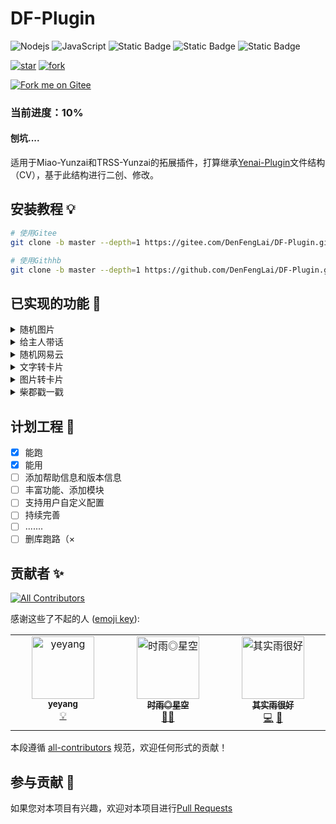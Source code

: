 # DF-Plugin
![Nodejs](https://img.shields.io/badge/-Node.js-3C873A?style=flat&logo=Node.js&logoColor=white)
![JavaScript](https://img.shields.io/badge/-JavaScript-eed718?style=flat&logo=javascript&logoColor=ffffff)
![Static Badge](https://img.shields.io/badge/Yunzai_Bot-V3.0-red)
![Static Badge](https://img.shields.io/badge/Miao_Yunzai-V3-yellow)
![Static Badge](https://img.shields.io/badge/TRSS_Yunzai-V3-blue)

[![star](https://gitee.com/DenFengLai/DF-Plugin/badge/star.svg?theme=dark)](https://gitee.com/DenFengLai/DF-Plugin/stargazers)
[![fork](https://gitee.com/DenFengLai/DF-Plugin/badge/fork.svg?theme=dark)](https://gitee.com/DenFengLai/DF-Plugin/members)

[![Fork me on Gitee](https://gitee.com/DenFengLai/DF-Plugin/widgets/widget_6.svg)](https://gitee.com/DenFengLai/DF-Plugin)

### 当前进度：10%

#### 刨坑....
适用于Miao-Yunzai和TRSS-Yunzai的拓展插件，打算继承[Yenai-Plugin](https://yenai.trss.me)文件结构（CV），基于此结构进行二创、修改。

## 安装教程 💡

```sh
# 使用Gitee
git clone -b master --depth=1 https://gitee.com/DenFengLai/DF-Plugin.git ./plugins/DF-Plugin

# 使用Githhb
git clone -b master --depth=1 https://github.com/DenFengLai/DF-Plugin.git ./plugins/DF-Plugin
```

## 已实现的功能 🤗

<details><summary>随机图片</summary>

- #来张JK / 黑丝 / cos / 腿子

- 从API获取一张图片
    
</details>

<details><summary>给主人带话</summary>
      
 - #联系主人 + `消息内容`  
      
- 年久失修，指不定报错

</details>

<details><summary>随机网易云</summary>
       
- #来首歌

- 从API获取一首网易云歌曲

</details>

<details><summary>文字转卡片</summary>
     
- #文转卡 + `内容:标题:外显`
  
- 注：内容参数必填，其他选填   
   
- 例：`#文转卡114:514:1919`

</details>
    
<details><summary>图片转卡片</summary>
    
- #图转卡/发大图 + `图片`
    
- 可选参数：`标题:子标题:外显`  
   
- 例：`#图转卡114:514:1919` ＋ `图片`

</details>

<details><summary>柴郡戳一戳</summary>
    
- 戳一戳返回柴郡猫表情包

- （默认开，暂时无法关）
  
</details>

## 计划工程 📄

- [x] 能跑
- [x] 能用
- [ ] 添加帮助信息和版本信息
- [ ] 丰富功能、添加模块
- [ ] 支持用户自定义配置
- [ ] 持续完善
- [ ] .......
- [ ] 删库跑路（×

## 贡献者 ✨
<!-- ALL-CONTRIBUTORS-BADGE:START - Do not remove or modify this section -->
[![All Contributors](https://img.shields.io/badge/all_contributors-3-orange.svg?style=flat-square)](#contributors-)
<!-- ALL-CONTRIBUTORS-BADGE:END -->

感谢这些了不起的人 ([emoji key](https://allcontributors.org/docs/en/emoji-key)):

<!-- ALL-CONTRIBUTORS-LIST:START - Do not remove or modify this section -->
<!-- prettier-ignore-start -->
<!-- markdownlint-disable -->
<table>
  <tbody>
    <tr>
      <td align="center" valign="top" width="14.28%"><a href="https://github.com/yeyang52"><img src="https://avatars.githubusercontent.com/u/107110851?v=4?s=100" width="100px;" alt="yeyang"/><br /><sub><b>yeyang</b></sub></a><br /><a href="#example-yeyang52" title="Examples">💡</a></td>
      <td align="center" valign="top" width="14.28%"><a href="https://github.com/TimeRainStarSky"><img src="https://avatars.githubusercontent.com/u/63490117?v=4?s=100" width="100px;" alt="时雨◎星空"/><br /><sub><b>时雨◎星空</b></sub></a><br /><a href="#mentoring-TimeRainStarSky" title="Mentoring">🧑‍🏫</a></td>
      <td align="center" valign="top" width="14.28%"><a href="https://github.com/qsyhh"><img src="https://avatars.githubusercontent.com/u/132750431?v=4?s=100" width="100px;" alt="其实雨很好"/><br /><sub><b>其实雨很好</b></sub></a><br /><a href="https://github.com/Denfenglai/DF-Plugin/commits?author=qsyhh" title="Code">💻</a> <a href="#maintenance-qsyhh" title="Maintenance">🚧</a></td>
    </tr>
  </tbody>
</table>

<!-- markdownlint-restore -->
<!-- prettier-ignore-end -->

<!-- ALL-CONTRIBUTORS-LIST:END -->

本段遵循 [all-contributors](https://github.com/all-contributors/all-contributors) 规范，欢迎任何形式的贡献！


## 参与贡献 🎨

如果您对本项目有兴趣，欢迎对本项目进行[Pull Requests](https://github.com/DenFengLai/DF-Plugin/pulls)
